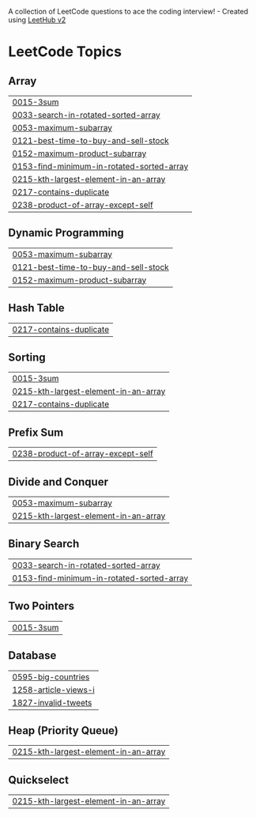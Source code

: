 A collection of LeetCode questions to ace the coding interview! - Created using [LeetHub v2](https://github.com/arunbhardwaj/LeetHub-2.0)
<!---LeetCode Topics Start-->
# LeetCode Topics
## Array
|  |
| ------- |
| [0015-3sum](https://github.com/priyangamary/Leetcode-Solutions/tree/master/0015-3sum) |
| [0033-search-in-rotated-sorted-array](https://github.com/priyangamary/Leetcode-Solutions/tree/master/0033-search-in-rotated-sorted-array) |
| [0053-maximum-subarray](https://github.com/priyangamary/Leetcode-Solutions/tree/master/0053-maximum-subarray) |
| [0121-best-time-to-buy-and-sell-stock](https://github.com/priyangamary/Leetcode-Solutions/tree/master/0121-best-time-to-buy-and-sell-stock) |
| [0152-maximum-product-subarray](https://github.com/priyangamary/Leetcode-Solutions/tree/master/0152-maximum-product-subarray) |
| [0153-find-minimum-in-rotated-sorted-array](https://github.com/priyangamary/Leetcode-Solutions/tree/master/0153-find-minimum-in-rotated-sorted-array) |
| [0215-kth-largest-element-in-an-array](https://github.com/priyangamary/Leetcode-Solutions/tree/master/0215-kth-largest-element-in-an-array) |
| [0217-contains-duplicate](https://github.com/priyangamary/Leetcode-Solutions/tree/master/0217-contains-duplicate) |
| [0238-product-of-array-except-self](https://github.com/priyangamary/Leetcode-Solutions/tree/master/0238-product-of-array-except-self) |
## Dynamic Programming
|  |
| ------- |
| [0053-maximum-subarray](https://github.com/priyangamary/Leetcode-Solutions/tree/master/0053-maximum-subarray) |
| [0121-best-time-to-buy-and-sell-stock](https://github.com/priyangamary/Leetcode-Solutions/tree/master/0121-best-time-to-buy-and-sell-stock) |
| [0152-maximum-product-subarray](https://github.com/priyangamary/Leetcode-Solutions/tree/master/0152-maximum-product-subarray) |
## Hash Table
|  |
| ------- |
| [0217-contains-duplicate](https://github.com/priyangamary/Leetcode-Solutions/tree/master/0217-contains-duplicate) |
## Sorting
|  |
| ------- |
| [0015-3sum](https://github.com/priyangamary/Leetcode-Solutions/tree/master/0015-3sum) |
| [0215-kth-largest-element-in-an-array](https://github.com/priyangamary/Leetcode-Solutions/tree/master/0215-kth-largest-element-in-an-array) |
| [0217-contains-duplicate](https://github.com/priyangamary/Leetcode-Solutions/tree/master/0217-contains-duplicate) |
## Prefix Sum
|  |
| ------- |
| [0238-product-of-array-except-self](https://github.com/priyangamary/Leetcode-Solutions/tree/master/0238-product-of-array-except-self) |
## Divide and Conquer
|  |
| ------- |
| [0053-maximum-subarray](https://github.com/priyangamary/Leetcode-Solutions/tree/master/0053-maximum-subarray) |
| [0215-kth-largest-element-in-an-array](https://github.com/priyangamary/Leetcode-Solutions/tree/master/0215-kth-largest-element-in-an-array) |
## Binary Search
|  |
| ------- |
| [0033-search-in-rotated-sorted-array](https://github.com/priyangamary/Leetcode-Solutions/tree/master/0033-search-in-rotated-sorted-array) |
| [0153-find-minimum-in-rotated-sorted-array](https://github.com/priyangamary/Leetcode-Solutions/tree/master/0153-find-minimum-in-rotated-sorted-array) |
## Two Pointers
|  |
| ------- |
| [0015-3sum](https://github.com/priyangamary/Leetcode-Solutions/tree/master/0015-3sum) |
## Database
|  |
| ------- |
| [0595-big-countries](https://github.com/priyangamary/Leetcode-Solutions/tree/master/0595-big-countries) |
| [1258-article-views-i](https://github.com/priyangamary/Leetcode-Solutions/tree/master/1258-article-views-i) |
| [1827-invalid-tweets](https://github.com/priyangamary/Leetcode-Solutions/tree/master/1827-invalid-tweets) |
## Heap (Priority Queue)
|  |
| ------- |
| [0215-kth-largest-element-in-an-array](https://github.com/priyangamary/Leetcode-Solutions/tree/master/0215-kth-largest-element-in-an-array) |
## Quickselect
|  |
| ------- |
| [0215-kth-largest-element-in-an-array](https://github.com/priyangamary/Leetcode-Solutions/tree/master/0215-kth-largest-element-in-an-array) |
<!---LeetCode Topics End-->